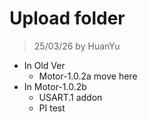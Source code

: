 # Upload folder
> 25/03/26 by HuanYu
* In Old Ver
    * Motor-1.0.2a move here
* In Motor-1.0.2b
    * USART.1 addon
    * PI test
